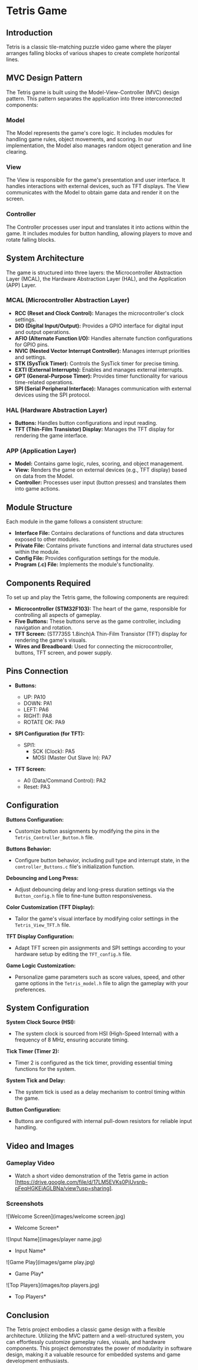 # Tetris Game

## Introduction

Tetris is a classic tile-matching puzzle video game where the player arranges falling blocks of various shapes to create complete horizontal lines.

## MVC Design Pattern

The Tetris game is built using the Model-View-Controller (MVC) design pattern. This pattern separates the application into three interconnected components:

### Model

The Model represents the game's core logic. It includes modules for handling game rules, object movements, and scoring. In our implementation, the Model also manages random object generation and line clearing.

### View

The View is responsible for the game's presentation and user interface. It handles interactions with external devices, such as TFT displays. The View communicates with the Model to obtain game data and render it on the screen.

### Controller

The Controller processes user input and translates it into actions within the game. It includes modules for button handling, allowing players to move and rotate falling blocks.

## System Architecture

The game is structured into three layers: the Microcontroller Abstraction Layer (MCAL), the Hardware Abstraction Layer (HAL), and the Application (APP) Layer.

### MCAL (Microcontroller Abstraction Layer)

- **RCC (Reset and Clock Control):** Manages the microcontroller's clock settings.
- **DIO (Digital Input/Output):** Provides a GPIO interface for digital input and output operations.
- **AFIO (Alternate Function I/O):** Handles alternate function configurations for GPIO pins.
- **NVIC (Nested Vector Interrupt Controller):** Manages interrupt priorities and settings.
- **STK (SysTick Timer):** Controls the SysTick timer for precise timing.
- **EXTI (External Interrupts):** Enables and manages external interrupts.
- **GPT (General-Purpose Timer):** Provides timer functionality for various time-related operations.
- **SPI (Serial Peripheral Interface):** Manages communication with external devices using the SPI protocol.

### HAL (Hardware Abstraction Layer)

- **Buttons:** Handles button configurations and input reading.
- **TFT (Thin-Film Transistor) Display:** Manages the TFT display for rendering the game interface.

### APP (Application Layer)

- **Model:** Contains game logic, rules, scoring, and object management.
- **View:** Renders the game on external devices (e.g., TFT display) based on data from the Model.
- **Controller:** Processes user input (button presses) and translates them into game actions.

## Module Structure

Each module in the game follows a consistent structure:

- **Interface File:** Contains declarations of functions and data structures exposed to other modules.
- **Private File:** Contains private functions and internal data structures used within the module.
- **Config File:** Provides configuration settings for the module.
- **Program (.c) File:** Implements the module's functionality.

## Components Required

To set up and play the Tetris game, the following components are required:

- **Microcontroller (STM32F103):** The heart of the game, responsible for controlling all aspects of gameplay.
- **Five Buttons:** These buttons serve as the game controller, including navigation and rotation.
- **TFT Screen:** (ST7735S 1.8inch)A Thin-Film Transistor (TFT) display for rendering the game's visuals.
- **Wires and Breadboard:** Used for connecting the microcontroller, buttons, TFT screen, and power supply.

## Pins Connection

- **Buttons:**
  - UP: PA10
  - DOWN: PA1
  - LEFT: PA6
  - RIGHT: PA8
  - ROTATE OK: PA9

- **SPI Configuration (for TFT):**
  - SPI1: 
    - SCK (Clock): PA5
    - MOSI (Master Out Slave In): PA7

- **TFT Screen:**
  - A0 (Data/Command Control): PA2
  - Reset: PA3

## Configuration

**Buttons Configuration:**
- Customize button assignments by modifying the pins in the `Tetris_Controller_Button.h` file.

**Buttons Behavior:**
- Configure button behavior, including pull type and interrupt state, in the `controller_Buttons.c` file's initialization function.

**Debouncing and Long Press:**
- Adjust debouncing delay and long-press duration settings via the `Button_config.h` file to fine-tune button responsiveness.

**Color Customization (TFT Display):**
- Tailor the game's visual interface by modifying color settings in the `Tetris_View_TFT.h` file.

**TFT Display Configuration:**
- Adapt TFT screen pin assignments and SPI settings according to your hardware setup by editing the `TFT_config.h` file.

**Game Logic Customization:**
- Personalize game parameters such as score values, speed, and other game options in the `Tetris_model.h` file to align the gameplay with your preferences.

## System Configuration

**System Clock Source (HSI):**
- The system clock is sourced from HSI (High-Speed Internal) with a frequency of 8 MHz, ensuring accurate timing.
  
**Tick Timer (Timer 2):**
- Timer 2 is configured as the tick timer, providing essential timing functions for the system.

**System Tick and Delay:**
- The system tick is used as a delay mechanism to control timing within the game.

**Button Configuration:**
- Buttons are configured with internal pull-down resistors for reliable input handling.

## Video and Images

### Gameplay Video

- Watch a short video demonstration of the Tetris game in action [https://drive.google.com/file/d/17LM5EVKs0PjUvsnb-pFeqHGKEiAGLBNa/view?usp=sharing].

### Screenshots

![Welcome Screen](images/welcome screen.jpg) 
* Welcome Screen*

![Input Name](images/player name.jpg) 
* Input Name*

![Game Play](images/game play.jpg) 
* Game Play*

![Top Players](images/top players.jpg) 
* Top Players*

## Conclusion

The Tetris project embodies a classic game design with a flexible architecture. Utilizing the MVC pattern and a well-structured system, you can effortlessly customize gameplay rules, visuals, and hardware components. This project demonstrates the power of modularity in software design, making it a valuable resource for embedded systems and game development enthusiasts.
